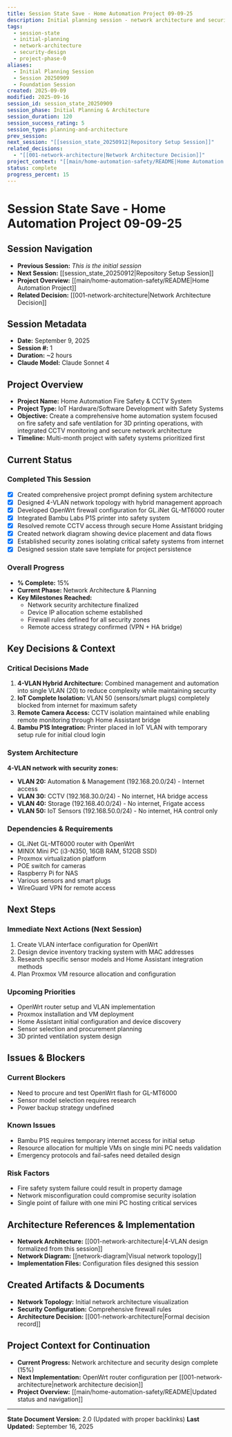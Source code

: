 ```yaml
---
title: Session State Save - Home Automation Project 09-09-25
description: Initial planning session - network architecture and security design
tags:
  - session-state
  - initial-planning
  - network-architecture
  - security-design
  - project-phase-0
aliases:
  - Initial Planning Session
  - Session 20250909
  - Foundation Session
created: 2025-09-09
modified: 2025-09-16
session_id: session_state_20250909
session_phase: Initial Planning & Architecture
session_duration: 120
session_success_rating: 5
session_type: planning-and-architecture
prev_session:
next_session: "[[session_state_20250912|Repository Setup Session]]"
related_decisions:
  - "[[001-network-architecture|Network Architecture Decision]]"
project_context: "[[main/home-automation-safety/README|Home Automation Project]]"
status: complete
progress_percent: 15
---
```


# Session State Save - Home Automation Project 09-09-25

## Session Navigation
- **Previous Session:** _This is the initial session_
- **Next Session:** [[session_state_20250912|Repository Setup Session]]
- **Project Overview:** [[main/home-automation-safety/README|Home Automation Project]]
- **Related Decision:** [[001-network-architecture|Network Architecture Decision]]

## Session Metadata
- **Date:** September 9, 2025
- **Session #:** 1
- **Duration:** ~2 hours
- **Claude Model:** Claude Sonnet 4

## Project Overview
- **Project Name:** Home Automation Fire Safety & CCTV System
- **Project Type:** IoT Hardware/Software Development with Safety Systems
- **Objective:** Create a comprehensive home automation system focused on fire safety and safe ventilation for 3D printing operations, with integrated CCTV monitoring and secure network architecture
- **Timeline:** Multi-month project with safety systems prioritized first

## Current Status

### Completed This Session
- [x] Created comprehensive project prompt defining system architecture
- [x] Designed 4-VLAN network topology with hybrid management approach
- [x] Developed OpenWrt firewall configuration for GL.iNet GL-MT6000 router
- [x] Integrated Bambu Labs P1S printer into safety system
- [x] Resolved remote CCTV access through secure Home Assistant bridging
- [x] Created network diagram showing device placement and data flows
- [x] Established security zones isolating critical safety systems from internet
- [x] Designed session state save template for project persistence

### Overall Progress
- **% Complete:** 15%
- **Current Phase:** Network Architecture & Planning
- **Key Milestones Reached:**
  - Network security architecture finalized
  - Device IP allocation scheme established
  - Firewall rules defined for all security zones
  - Remote access strategy confirmed (VPN + HA bridge)

## Key Decisions & Context

### Critical Decisions Made
1. **4-VLAN Hybrid Architecture:** Combined management and automation into single VLAN (20) to reduce complexity while maintaining security
2. **IoT Complete Isolation:** VLAN 50 (sensors/smart plugs) completely blocked from internet for maximum safety
3. **Remote Camera Access:** CCTV isolation maintained while enabling remote monitoring through Home Assistant bridge
4. **Bambu P1S Integration:** Printer placed in IoT VLAN with temporary setup rule for initial cloud login

### System Architecture
**4-VLAN network with security zones:**
- **VLAN 20:** Automation & Management (192.168.20.0/24) - Internet access
- **VLAN 30:** CCTV (192.168.30.0/24) - No internet, HA bridge access
- **VLAN 40:** Storage (192.168.40.0/24) - No internet, Frigate access
- **VLAN 50:** IoT Sensors (192.168.50.0/24) - No internet, HA control only

### Dependencies & Requirements
- GL.iNet GL-MT6000 router with OpenWrt
- MINIX Mini PC (i3-N350, 16GB RAM, 512GB SSD)
- Proxmox virtualization platform
- POE switch for cameras
- Raspberry Pi for NAS
- Various sensors and smart plugs
- WireGuard VPN for remote access

## Next Steps

### Immediate Next Actions (Next Session)
1. Create VLAN interface configuration for OpenWrt
2. Design device inventory tracking system with MAC addresses
3. Research specific sensor models and Home Assistant integration methods
4. Plan Proxmox VM resource allocation and configuration

### Upcoming Priorities
- OpenWrt router setup and VLAN implementation
- Proxmox installation and VM deployment
- Home Assistant initial configuration and device discovery
- Sensor selection and procurement planning
- 3D printed ventilation system design

## Issues & Blockers

### Current Blockers
- Need to procure and test OpenWrt flash for GL-MT6000
- Sensor model selection requires research
- Power backup strategy undefined

### Known Issues
- Bambu P1S requires temporary internet access for initial setup
- Resource allocation for multiple VMs on single mini PC needs validation
- Emergency protocols and fail-safes need detailed design

### Risk Factors
- Fire safety system failure could result in property damage
- Network misconfiguration could compromise security isolation
- Single point of failure with one mini PC hosting critical services

## Architecture References & Implementation
- **Network Architecture:** [[001-network-architecture|4-VLAN design formalized from this session]]
- **Network Diagram:** [[network-diagram|Visual network topology]]
- **Implementation Files:** Configuration files designed this session

## Created Artifacts & Documents
- **Network Topology:** Initial network architecture visualization  
- **Security Configuration:** Comprehensive firewall rules
- **Architecture Decision:** [[001-network-architecture|Formal decision record]]

## Project Context for Continuation
- **Current Progress:** Network architecture and security design complete (15%)
- **Next Implementation:** OpenWrt router configuration per [[001-network-architecture|network architecture decision]]
- **Project Overview:** [[main/home-automation-safety/README|Updated status and navigation]]

---
**State Document Version:** 2.0 (Updated with proper backlinks)
**Last Updated:** September 16, 2025